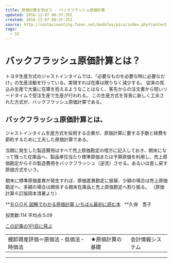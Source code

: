 ```yaml
---
title: 原価計算を学ぼう - バックフラッシュ原価計算
updated: 2016-12-07 08:37:35Z
created: 2016-12-07 08:37:35Z
source: http://costaccounting.funer.net/modules/pico/index.php?content_id=14
tags:
  - SI
---
```


# バックフラッシュ原価計算とは？

トヨタ生産方式のジャストインタイムでは、「必要なものを必要な時に必要なだけ」の生産活動を行っている。実現すれば在庫は限りなく減少する。
従来の見込み生産で大量に在庫を抱えるようなことはなく、客先からの注文書から短いリードタイムで受注生産で生産が行われる。
この生産方式を背景に新しく工夫された方式が、バックフラッシュ原価計算である。

## **バックフラッシュ原価計算とは、**

ジャストインタイム生産方式を採用する企業が、原価計算に要する手数と経費を節約するために工夫した原価計算である。

当期に発生した製造費用はすべて売上原価勘定の借方に記入しておき、期末になって残った在庫品へ、製品単位当たり標準原価または予算原価を利用し、売上原価勘定からその製造費用をバックフラッシュ（逆流）させる。あるいは差し戻す原価方式をいう。

期末に標準原価差異が発生すれば、原価差異勘定に振替、少額の場合は売上原価勘定へ、多額の場合は関係する期末在庫品と売上原価勘定へ割り振る。
（原価計算６訂版岡本清著より）

**[ＢＯＯＫ 図解でわかる原価計算 いちばん最初に読む本](http://www.amazon.co.jp/exec/obidos/ASIN/4897951216/pro-03-22/)   **久保　豊子

投票数:114 平均点:5.09

[この記事の1行目に飛ぶ](http://costaccounting.funer.net/modules/pico/index.php?content_id=14#top_of_pico_body)

|     |     |     |
| --- | --- | --- |
| 棚卸資産評価＝原価法・低価法・時価法 | ★原価計算の基礎 | 会計情報システム |

* * *